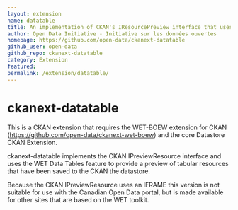 ```yaml
---
layout: extension
name: datatable
title: An implementation of CKAN's IResourcePreview interface that uses the WET datatables
author: Open Data Initiative - Initiative sur les données ouvertes
homepage: https://github.com/open-data/ckanext-datatable
github_user: open-data
github_repo: ckanext-datatable
category: Extension
featured: 
permalink: /extension/datatable/
---
```



ckanext-datatable
=================

This is a CKAN extension that requires the WET-BOEW extension for CKAN (<https://github.com/open-data/ckanext-wet-boew>) and the core Datastore CKAN Extension.

ckanext-datatable implements the CKAN IPreviewResource interface and uses the WET Data Tables feature to provide a preview of tabular resources that have been saved to the CKAN the datastore.

Because the CKAN IPreviewResource uses an IFRAME this version is not suitable for use with the Canadian Open Data portal, but is made available for other sites that are based on the WET toolkit.


